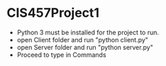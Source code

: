# CIS457Project1

* Python 3 must be installed for the project to run.
* open Client folder and run "python client.py"
* open Server folder and run "python server.py"
* Proceed to type in Commands
